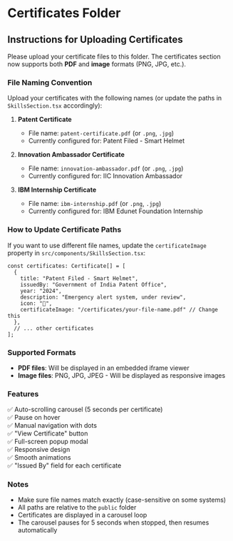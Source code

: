 # Certificates Folder

## Instructions for Uploading Certificates

Please upload your certificate files to this folder. The certificates section now supports both **PDF** and **image** formats (PNG, JPG, etc.).

### File Naming Convention

Upload your certificates with the following names (or update the paths in `SkillsSection.tsx` accordingly):

1. **Patent Certificate**
   - File name: `patent-certificate.pdf` (or `.png`, `.jpg`)
   - Currently configured for: Patent Filed - Smart Helmet

2. **Innovation Ambassador Certificate**
   - File name: `innovation-ambassador.pdf` (or `.png`, `.jpg`)
   - Currently configured for: IIC Innovation Ambassador

3. **IBM Internship Certificate**
   - File name: `ibm-internship.pdf` (or `.png`, `.jpg`)
   - Currently configured for: IBM Edunet Foundation Internship

### How to Update Certificate Paths

If you want to use different file names, update the `certificateImage` property in `src/components/SkillsSection.tsx`:

```tsx
const certificates: Certificate[] = [
  {
    title: "Patent Filed - Smart Helmet",
    issuedBy: "Government of India Patent Office",
    year: "2024",
    description: "Emergency alert system, under review",
    icon: "📜",
    certificateImage: "/certificates/your-file-name.pdf" // Change this
  },
  // ... other certificates
];
```

### Supported Formats

- **PDF files**: Will be displayed in an embedded iframe viewer
- **Image files**: PNG, JPG, JPEG - Will be displayed as responsive images

### Features

✅ Auto-scrolling carousel (5 seconds per certificate)  
✅ Pause on hover  
✅ Manual navigation with dots  
✅ "View Certificate" button  
✅ Full-screen popup modal  
✅ Responsive design  
✅ Smooth animations  
✅ "Issued By" field for each certificate  

### Notes

- Make sure file names match exactly (case-sensitive on some systems)
- All paths are relative to the `public` folder
- Certificates are displayed in a carousel loop
- The carousel pauses for 5 seconds when stopped, then resumes automatically

